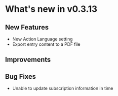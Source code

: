 # What's new in v0.3.13

## New Features

- New Action Language setting
- Export entry content to a PDF file

## Improvements

## Bug Fixes

- Unable to update subscription information in time
